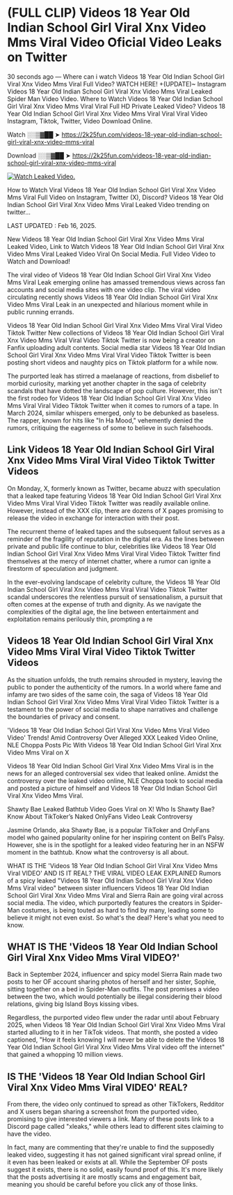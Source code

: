 # (FULL CLIP) Videos 18 Year Old Indian School Girl Viral Xnx Video Mms Viral Video Oficial Video Leaks on Twitter

30 seconds ago — Where can i watch Videos 18 Year Old Indian School Girl Viral Xnx Video Mms Viral Full Video? WATCH HERE! +(UPDATE)~ Instagram Videos 18 Year Old Indian School Girl Viral Xnx Video Mms Viral Leaked Spider Man Video Video. Where to Watch Videos 18 Year Old Indian School Girl Viral Xnx Video Mms Viral Viral Full HD Private Leaked Video? Videos 18 Year Old Indian School Girl Viral Xnx Video Mms Viral Viral Viral Video Instagram, Tiktok, Twitter, Video Download Online.

Watch ░░▒▓██ ➤ https://2k25fun.com/videos-18-year-old-indian-school-girl-viral-xnx-video-mms-viral

Download ░░▒▓██ ➤ https://2k25fun.com/videos-18-year-old-indian-school-girl-viral-xnx-video-mms-viral

[![Watch Leaked Video.](https://miro.medium.com/v2/resize:fit:828/format:webp/1*cilzJN44JGOrTw9NJCrNHA.gif "Watch Leaked Video")](https://2k25fun.com/videos-18-year-old-indian-school-girl-viral-xnx-video-mms-viral)

How to Watch Viral Videos 18 Year Old Indian School Girl Viral Xnx Video Mms Viral Full Video on Instagram, Twitter (X), Discord? Videos 18 Year Old Indian School Girl Viral Xnx Video Mms Viral Leaked Video trending on twitter...

LAST UPDATED : Feb 16, 2025.

New Videos 18 Year Old Indian School Girl Viral Xnx Video Mms Viral Leaked Video, Link to Watch Videos 18 Year Old Indian School Girl Viral Xnx Video Mms Viral Leaked Video Viral On Social Media. Full Video Video to Watch and Download!

The viral video of Videos 18 Year Old Indian School Girl Viral Xnx Video Mms Viral Leak emerging online has amassed tremendous views across fan accounts and social media sites with one video clip. The viral video circulating recently shows Videos 18 Year Old Indian School Girl Viral Xnx Video Mms Viral Leak in an unexpected and hilarious moment while in public running errands.

Videos 18 Year Old Indian School Girl Viral Xnx Video Mms Viral Viral Video Tiktok Twitter New collections of Videos 18 Year Old Indian School Girl Viral Xnx Video Mms Viral Viral Video Tiktok Twitter is now being a creator on Fanfix uploading adult contents. Social media star Videos 18 Year Old Indian School Girl Viral Xnx Video Mms Viral Viral Video Tiktok Twitter is been posting short videos and naughty pics on Tiktok platform for a while now.

The purported leak has stirred a maelanage of reactions, from disbelief to morbid curiosity, marking yet another chapter in the saga of celebrity scandals that have dotted the landscape of pop culture. However, this isn't the first rodeo for Videos 18 Year Old Indian School Girl Viral Xnx Video Mms Viral Viral Video Tiktok Twitter when it comes to rumors of a tape. In March 2024, similar whispers emerged, only to be debunked as baseless. The rapper, known for hits like "In Ha Mood," vehemently denied the rumors, critiquing the eagerness of some to believe in such falsehoods.

## Link Videos 18 Year Old Indian School Girl Viral Xnx Video Mms Viral Viral Video Tiktok Twitter Videos

On Monday, X, formerly known as Twitter, became abuzz with speculation that a leaked tape featuring Videos 18 Year Old Indian School Girl Viral Xnx Video Mms Viral Viral Video Tiktok Twitter was readily available online. However, instead of the XXX clip, there are dozens of X pages promising to release the video in exchange for interaction with their post.

The recurrent theme of leaked tapes and the subsequent fallout serves as a reminder of the fragility of reputation in the digital era. As the lines between private and public life continue to blur, celebrities like Videos 18 Year Old Indian School Girl Viral Xnx Video Mms Viral Viral Video Tiktok Twitter find themselves at the mercy of internet chatter, where a rumor can ignite a firestorm of speculation and judgment.

In the ever-evolving landscape of celebrity culture, the Videos 18 Year Old Indian School Girl Viral Xnx Video Mms Viral Viral Video Tiktok Twitter scandal underscores the relentless pursuit of sensationalism, a pursuit that often comes at the expense of truth and dignity. As we navigate the complexities of the digital age, the line between entertainment and exploitation remains perilously thin, prompting a re

##  Videos 18 Year Old Indian School Girl Viral Xnx Video Mms Viral Viral Video Tiktok Twitter Videos

As the situation unfolds, the truth remains shrouded in mystery, leaving the public to ponder the authenticity of the rumors. In a world where fame and infamy are two sides of the same coin, the saga of Videos 18 Year Old Indian School Girl Viral Xnx Video Mms Viral Viral Video Tiktok Twitter is a testament to the power of social media to shape narratives and challenge the boundaries of privacy and consent.

'Videos 18 Year Old Indian School Girl Viral Xnx Video Mms Viral Video Video' Trends! Amid Controversy Over Alleged XXX Leaked Video Online, NLE Choppa Posts Pic With Videos 18 Year Old Indian School Girl Viral Xnx Video Mms Viral on X

Videos 18 Year Old Indian School Girl Viral Xnx Video Mms Viral is in the news for an alleged controversial sex video that leaked online. Amidst the controversy over the leaked video online, NLE Choppa took to social media and posted a picture of himself and Videos 18 Year Old Indian School Girl Viral Xnx Video Mms Viral.

Shawty Bae Leaked Bathtub Video Goes Viral on X! Who Is Shawty Bae? Know About TikToker’s Naked OnlyFans Video Leak Controversy

Jasmine Orlando, aka Shawty Bae, is a popular TikToker and OnlyFans model who gained popularity online for her inspiring content on Bell’s Palsy. However, she is in the spotlight for a leaked video featuring her in an NSFW moment in the bathtub. Know what the controversy is all about.

WHAT IS THE 'Videos 18 Year Old Indian School Girl Viral Xnx Video Mms Viral VIDEO' AND IS IT REAL? THE VIRAL VIDEO LEAK EXPLAINED Rumors of a spicy leaked "Videos 18 Year Old Indian School Girl Viral Xnx Video Mms Viral video" between sister influencers Videos 18 Year Old Indian School Girl Viral Xnx Video Mms Viral and Sierra Rain are going viral across social media. The video, which purportedly features the creators in Spider-Man costumes, is being touted as hard to find by many, leading some to believe it might not even exist. So what's the deal? Here's what you need to know.

## WHAT IS THE 'Videos 18 Year Old Indian School Girl Viral Xnx Video Mms Viral VIDEO?'

Back in September 2024, influencer and spicy model Sierra Rain made two posts to her OF account sharing photos of herself and her sister, Sophie, sitting together on a bed in Spider-Man outfits. The post promises a video between the two, which would potentially be illegal considering their blood relations, giving big Island Boys kissing vibes.

Regardless, the purported video flew under the radar until about February 2025, when Videos 18 Year Old Indian School Girl Viral Xnx Video Mms Viral started alluding to it in her TikTok videos. That month, she posted a video captioned, "How it feels knowing I will never be able to delete the Videos 18 Year Old Indian School Girl Viral Xnx Video Mms Viral video off the internet" that gained a whopping 10 million views.

## IS THE 'Videos 18 Year Old Indian School Girl Viral Xnx Video Mms Viral VIDEO' REAL?

From there, the video only continued to spread as other TikTokers, Redditor and X users began sharing a screenshot from the purported video, promising to give interested viewers a link. Many of these posts link to a Discord page called "xleaks," while others lead to different sites claiming to have the video.

In fact, many are commenting that they're unable to find the supposedly leaked video, suggesting it has not gained significant viral spread online, if it even has been leaked or exists at all. While the September OF posts suggest it exists, there is no solid, easily found proof of this. It's more likely that the posts advertising it are mostly scams and engagement bait, meaning you should be careful before you click any of those links.